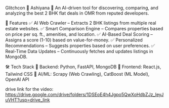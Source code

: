 Glitchcon
🏡 Ashiyana 🚀 An AI-driven tool for discovering, comparing, and analyzing the best 2 BHK flat deals in OMR from reputed developers.

📌 Features ✅ AI Web Crawler – Extracts 2 BHK listings from multiple real estate websites. ✅ Smart Comparison Engine – Compares properties based on price per sq. ft., amenities, and location. ✅ AI-Based Deal Scoring – Assigns a score (1-10) based on value-for-money. ✅ Personalized Recommendations – Suggests properties based on user preferences. ✅ Real-Time Data Updates – Continuously fetches and updates listings in MongoDB.

🛠️ Tech Stack 🔹 Backend: Python, FastAPI, MongoDB 🔹 Frontend: React.js, Tailwind CSS 🔹 AI/ML: Scrapy (Web Crawling), CatBoost (ML Model),
OpenAI API 



drive link for the video: https://drive.google.com/drive/folders/1DSEoE4h4Jgpo5QwXoHdbZJz_IeyJuVHT?usp=drive_link

